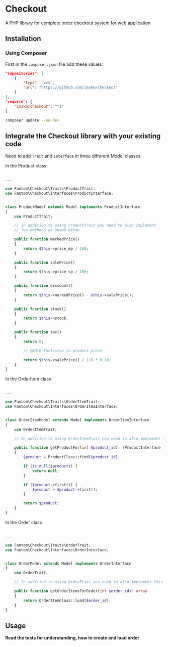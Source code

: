 # Checkout

A PHP library for complete order checkout system for web application

## Installation

### Using Composer

First in the `composer.json` file add these values:

```json
"repositories": [
	{
		"type": "vcs",
		"url": "https://github.com/imskm/checkout"
	}
],
"require": {
	"imskm/checkout": "^1"
}
```

```bash
composer update --no-dev
```

## Integrate the Checkout library with your existing code

Need to add `Trait` and `Interface` in three different Model classes

In the Product class

```php

...

use Fantom\Checkout\Traits\ProductTrait;
use Fantom\Checkout\Interfaces\ProductInterface;


class ProductModel extends Model implements ProductInterface
{
	use ProductTrait;

	// In addition to using ProductTrait you need to also implement
	// few methods as shown below

	public function markedPrice()
    {
        return $this->price_mp / 100;
    }

    public function salePrice()
    {
        return $this->price_sp / 100;
    }

    public function discount()
    {
        return $this->markedPrice() - $this->salePrice();
    }

    public function stock()
    {
        return $this->stock;
    }

    public function tax()
    {
        return 0;

        // @NOTE Inclusive in product pirce

        return $this->salePrice() / 118 * 0.18;
    }
}
```

In the OrderItem class

```php

...

use Fantom\Checkout\Traits\OrderItemTrait;
use Fantom\Checkout\Interfaces\OrderItemInterface;


class OrderItemModel extends Model implements OrderItemInterface
{
	use OrderItemTrait;

	// In addition to using OrderItemTrait you need to also implement this method

	public function getProductFor(int $product_id): ?ProductInterface
    {
        $product = ProductClass::find($product_id);

        if (is_null($product)) {
            return null;
        }

        if ($product->first()) {
            $product = $product->first();
        }

        return $product;
    }
}
```

In the Order class

```php

...

use Fantom\Checkout\Traits\OrderTrait;
use Fantom\Checkout\Interfaces\OrderInterface;


class OrderModel extends Model implements OrderInterface
{
	use OrderTrait;

	// In addition to using OrderTrait you need to also implement this method

	public function getOrderItemsForOrder(int $order_id): array
    {
        return OrderItemClass::load($order_id);
    }
}
```

## Usage

**Read the tests for understanding, how to create and load order**
